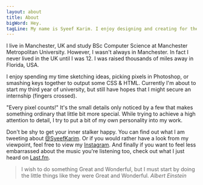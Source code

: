 ```yaml
---
layout: about
title: About
bigWord: Hey.
tagLine: My name is Syeef Karim. I enjoy designing and creating for the web.
---
```


I live in Manchester, UK and study BSc Computer Science at Manchester Metropolitan University. However, I wasn't always in Manchester. In fact I never lived in the UK until I was 12. I was raised thousands of miles away in Florida, USA.

I enjoy spending my time sketching ideas, picking pixels in Photoshop, or smashing keys together to output some CSS & HTML. Currently I'm about to start my third year of university, but still have hopes that I might secure an internship (fingers crossed).

"Every pixel counts!" It's the small details only noticed by a few that makes something ordinary that little bit more special. While trying to achieve a high attention to detail, I try to put a bit of my own personality into my work.

Don't be shy to get your inner stalker happy. You can find out what I am tweeting about [@SyeefKarim](http://www.twitter.com/syeefkarim). Or if you would rather have a look from my viewpoint, feel free to view my [Instagram](http://www.instagram.com/syeef). And finally if you want to feel less embarrassed about the music you're listening too, check out what I just heard on [Last.fm](http://www.last.fm/syeef).

>I wish to do something Great and Wonderful, but I must start by doing the little things like they were Great and Wonderful. <cite>Albert Einstein</cite>